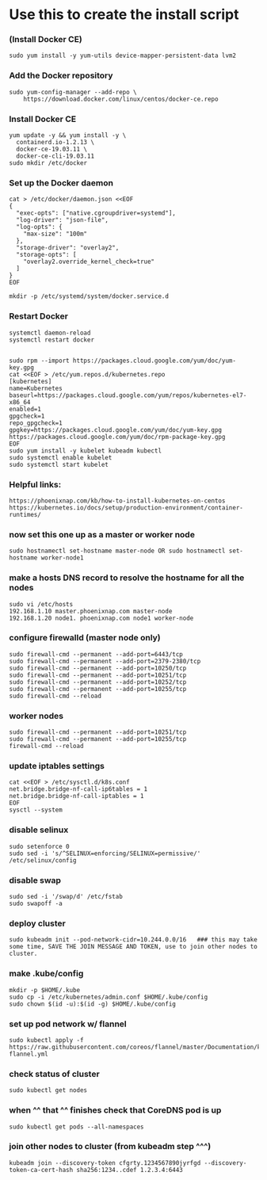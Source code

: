 # Use this to create the install script

### (Install Docker CE)
    sudo yum install -y yum-utils device-mapper-persistent-data lvm2

### Add the Docker repository
    sudo yum-config-manager --add-repo \
        https://download.docker.com/linux/centos/docker-ce.repo

### Install Docker CE
    yum update -y && yum install -y \
      containerd.io-1.2.13 \
      docker-ce-19.03.11 \
      docker-ce-cli-19.03.11
    sudo mkdir /etc/docker

### Set up the Docker daemon
    cat > /etc/docker/daemon.json <<EOF
    {
      "exec-opts": ["native.cgroupdriver=systemd"],
      "log-driver": "json-file",
      "log-opts": {
        "max-size": "100m"
      },
      "storage-driver": "overlay2",
      "storage-opts": [
        "overlay2.override_kernel_check=true"
      ]
    }
    EOF

    mkdir -p /etc/systemd/system/docker.service.d

### Restart Docker
    systemctl daemon-reload
    systemctl restart docker
    
    
    sudo rpm --import https://packages.cloud.google.com/yum/doc/yum-key.gpg
    cat <<EOF > /etc/yum.repos.d/kubernetes.repo
    [kubernetes]
    name=Kubernetes
    baseurl=https://packages.cloud.google.com/yum/repos/kubernetes-el7-x86_64
    enabled=1
    gpgcheck=1
    repo_gpgcheck=1
    gpgkey=https://packages.cloud.google.com/yum/doc/yum-key.gpg https://packages.cloud.google.com/yum/doc/rpm-package-key.gpg
    EOF
    sudo yum install -y kubelet kubeadm kubectl
    sudo systemctl enable kubelet
    sudo systemctl start kubelet


### Helpful links: 
	https://phoenixnap.com/kb/how-to-install-kubernetes-on-centos
	https://kubernetes.io/docs/setup/production-environment/container-runtimes/


### now set this one up as a master or worker node
    sudo hostnamectl set-hostname master-node OR sudo hostnamectl set-hostname worker-node1

### make a hosts DNS record to resolve the hostname for all the nodes
    sudo vi /etc/hosts
    192.168.1.10 master.phoenixnap.com master-node
    192.168.1.20 node1. phoenixnap.com node1 worker-node

### configure firewalld (master node only)
    sudo firewall-cmd --permanent --add-port=6443/tcp
    sudo firewall-cmd --permanent --add-port=2379-2380/tcp
    sudo firewall-cmd --permanent --add-port=10250/tcp
    sudo firewall-cmd --permanent --add-port=10251/tcp
    sudo firewall-cmd --permanent --add-port=10252/tcp
    sudo firewall-cmd --permanent --add-port=10255/tcp
    sudo firewall-cmd --reload

### worker nodes 
    sudo firewall-cmd --permanent --add-port=10251/tcp
    sudo firewall-cmd --permanent --add-port=10255/tcp
    firewall-cmd --reload

### update iptables settings
    cat <<EOF > /etc/sysctl.d/k8s.conf
    net.bridge.bridge-nf-call-ip6tables = 1
    net.bridge.bridge-nf-call-iptables = 1
    EOF
    sysctl --system


### disable selinux
    sudo setenforce 0
    sudo sed -i 's/^SELINUX=enforcing/SELINUX=permissive/' /etc/selinux/config


### disable swap
    sudo sed -i '/swap/d' /etc/fstab
    sudo swapoff -a


### deploy cluster
    sudo kubeadm init --pod-network-cidr=10.244.0.0/16   ### this may take some time, SAVE THE JOIN MESSAGE AND TOKEN, use to join other nodes to cluster.


### make .kube/config
    mkdir -p $HOME/.kube
    sudo cp -i /etc/kubernetes/admin.conf $HOME/.kube/config
    sudo chown $(id -u):$(id -g) $HOME/.kube/config


### set up pod network w/ flannel
    sudo kubectl apply -f https://raw.githubusercontent.com/coreos/flannel/master/Documentation/kube-flannel.yml


### check status of cluster
    sudo kubectl get nodes


### when ^^ that ^^ finishes check that CoreDNS pod is up
    sudo kubectl get pods --all-namespaces



### join other nodes to cluster  (from kubeadm step ^^^)
    kubeadm join --discovery-token cfgrty.1234567890jyrfgd --discovery-token-ca-cert-hash sha256:1234..cdef 1.2.3.4:6443
